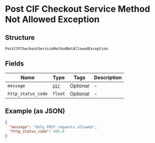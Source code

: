 
# Post CIF Checkout Service Method Not Allowed Exception

## Structure

`PostCIFCheckoutServiceMethodNotAllowedException`

## Fields

| Name | Type | Tags | Description |
|  --- | --- | --- | --- |
| `message` | [`str`](../../doc/models/string-enum.md) | Optional | - |
| `http_status_code` | `float` | Optional | - |

## Example (as JSON)

```json
{
  "message": "Only POST requests allowed",
  "http_status_code": 405.0
}
```


